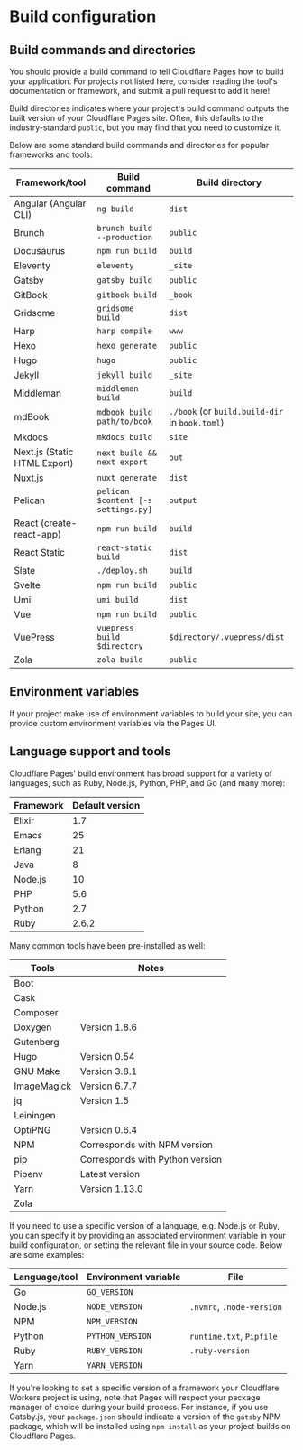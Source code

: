 # Build configuration

## Build commands and directories

You should provide a build command to tell Cloudflare Pages how to build your application. For projects not listed here, consider reading the tool's documentation or framework, and submit a pull request to add it here!

Build directories indicates where your project's build command outputs the built version of your Cloudflare Pages site. Often, this defaults to the industry-standard `public`, but you may find that you need to customize it.

Below are some standard build commands and directories for popular frameworks and tools.

<TableWrap>

| Framework/tool               | Build command                       | Build directory                                |
| ---------------------------- | ----------------------------------- | ---------------------------------------------- |
| Angular (Angular CLI)        | `ng build`                          | `dist`                                         |
| Brunch                       | `brunch build --production`         | `public`                                       |
| Docusaurus                   | `npm run build`                     | `build`                                        |
| Eleventy                     | `eleventy`                          | `_site`                                        |
| Gatsby                       | `gatsby build`                      | `public`                                       |
| GitBook                      | `gitbook build`                     | `_book`                                        |
| Gridsome                     | `gridsome build`                    | `dist`                                         |
| Harp                         | `harp compile`                      | `www`                                          |
| Hexo                         | `hexo generate`                     | `public`                                       |
| Hugo                         | `hugo`                              | `public`                                       |
| Jekyll                       | `jekyll build`                      | `_site`                                        |
| Middleman                    | `middleman build`                   | `build`                                        |
| mdBook                       | `mdbook build path/to/book`         | `./book` (or `build.build-dir` in `book.toml`) |
| Mkdocs                       | `mkdocs build`                      | `site`                                         |
| Next.js (Static HTML Export) | `next build && next export`         | `out`                                          |
| Nuxt.js                      | `nuxt generate`                     | `dist`                                         |
| Pelican                      | `pelican $content [-s settings.py]` | `output`                                       |
| React (create-react-app)     | `npm run build`                     | `build`                                        |
| React Static                 | `react-static build`                | `dist`                                         |
| Slate                        | `./deploy.sh`                       | `build`                                        |
| Svelte                       | `npm run build`                     | `public`                                       |
| Umi                          | `umi build`                         | `dist`                                         |
| Vue                          | `npm run build`                     | `public`                                       |
| VuePress                     | `vuepress build $directory`         | `$directory/.vuepress/dist`                    |
| Zola                         | `zola build`                        | `public`                                       |

</TableWrap>

## Environment variables

If your project make use of environment variables to build your site, you can provide custom environment variables via the Pages UI.

## Language support and tools

Cloudflare Pages' build environment has broad support for a variety of languages, such as Ruby, Node.js, Python, PHP, and Go (and many more):

| Framework | Default version |
| --------- | --------------- |
| Elixir    | 1.7             |
| Emacs     | 25              |
| Erlang    | 21              |
| Java      | 8               |
| Node.js   | 10              |
| PHP       | 5.6             |
| Python    | 2.7             |
| Ruby      | 2.6.2           |

Many common tools have been pre-installed as well:

| Tools       | Notes                           |
| ----------- | ------------------------------- |
| Boot        |                                 |
| Cask        |                                 |
| Composer    |                                 |
| Doxygen     | Version 1.8.6                   |
| Gutenberg   |                                 |
| Hugo        | Version 0.54                    |
| GNU Make    | Version 3.8.1                   |
| ImageMagick | Version 6.7.7                   |
| jq          | Version 1.5                     |
| Leiningen   |                                 |
| OptiPNG     | Version 0.6.4                   |
| NPM         | Corresponds with NPM version    |
| pip         | Corresponds with Python version |
| Pipenv      | Latest version                  |
| Yarn        | Version 1.13.0                  |
| Zola        |                                 |

If you need to use a specific version of a language, e.g. Node.js or Ruby, you can specify it by providing an associated environment variable in your build configuration, or setting the relevant file in your source code. Below are some examples:

| Language/tool | Environment variable | File                      |
| ------------- | -------------------- | ------------------------- |
| Go            | `GO_VERSION`         |                           |
| Node.js       | `NODE_VERSION`       | `.nvmrc`, `.node-version` |
| NPM           | `NPM_VERSION`        |                           |
| Python        | `PYTHON_VERSION`     | `runtime.txt`, `Pipfile`  |
| Ruby          | `RUBY_VERSION`       | `.ruby-version`           |
| Yarn          | `YARN_VERSION`       |                           |

If you're looking to set a specific version of a framework your Cloudflare Workers project is using, note that Pages will respect your package manager of choice during your build process. For instance, if you use Gatsby.js, your `package.json` should indicate a version of the `gatsby` NPM package, which will be installed using `npm install` as your project builds on Cloudflare Pages.
